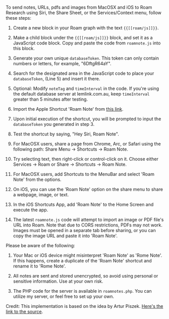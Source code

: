 To send notes, URLs, pdfs and images from MacOSX and iOS to Roam Research using Siri, the Share Sheet, or the Services/Context menu, follow these steps:

1. Create a new block in your Roam graph with the text `{{[[roam/js]]}}`.

2. Make a child block under the `{{[[roam/js]]}}` block, and set it as a JavaScript code block. Copy and paste the code from `roamnote.js` into this block.

3. Generate your own unique `databaseToken`. This token can only contain numbers or letters, for example, "6DftgR64aY".

4. Search for the designated area in the JavaScript code to place your `databaseToken`, (Line 5) and insert it there.

5. Optional: Modify `noteTag` and `timeInterval` in the code. If you're using the default database server at lemlink.com.au, keep `timeInterval` greater than 5 minutes after testing.

6. Import the Apple Shortcut 'Roam Note' from [this link](https://www.icloud.com/shortcuts/e2cacf8bca6b401fbb9b8f349792da26).

7. Upon initial execution of the shortcut, you will be prompted to input the `databaseToken` you generated in step 3.

8. Test the shortcut by saying, "Hey Siri, Roam Note".

9. For MacOSX users, share a page from Chrome, Arc, or Safari using the following path: Share Menu -> Shortcuts -> Roam Note.

10. Try selecting text, then right-click or control-click on it. Choose either Services -> Roam or Share -> Shortcuts -> Roam Note.

11. For MacOSX users, add Shortcuts to the MenuBar and select 'Roam Note' from the options.

12. On iOS, you can use the 'Roam Note' option on the share menu to share a webpage, image, or text.

13. In the iOS Shortcuts App, add 'Roam Note' to the Home Screen and execute the app.

14. The latest `roamnote.js` code will attempt to import an image or PDF file's URL into Roam. Note that due to CORS restrictions, PDFs may not work. Images must be opened in a separate tab before sharing, or you can copy the image URL and paste it into 'Roam Note'.

   Please be aware of the following:

   1. Your Mac or iOS device might misinterpret 'Roam Note' as 'Rome Note'. If this happens, create a duplicate of the 'Roam Note' shortcut and rename it to 'Rome Note'.

   2. All notes are sent and stored unencrypted, so avoid using personal or sensitive information. Use at your own risk.

   3. The PHP code for the server is available in `roamnotes.php`. You can utilize my server, or feel free to set up your own.

Credit: This implementation is based on the idea by Artur Piszek. [Here's the link to the source](https://piszek.com/2022/01/13/firebase2roam/).
